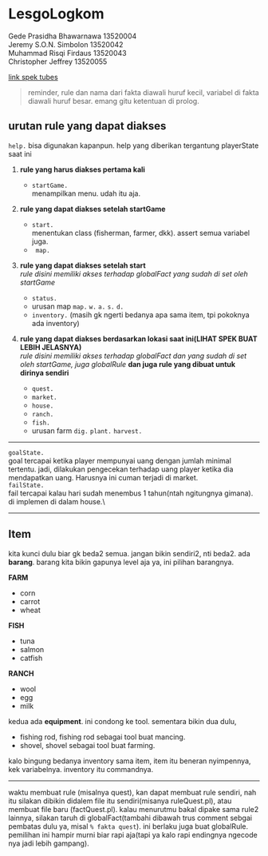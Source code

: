 # LesgoLogkom

Gede Prasidha Bhawarnawa 13520004\
Jeremy S.O.N. Simbolon 13520042\
Muhammad Risqi Firdaus 13520043\
Christopher Jeffrey 13520055

[link spek tubes](https://docs.google.com/document/d/15iaOJ1DnSfNMVwf6HU0i5PdTpW8opQNcFwil6gcQzq4/edit)

> reminder, rule dan nama dari fakta diawali huruf kecil, variabel di fakta diawali huruf besar. emang gitu ketentuan di prolog.

## urutan rule yang dapat diakses

`help.` bisa digunakan kapanpun. help yang diberikan tergantung playerState saat ini

1. **rule yang harus diakses pertama kali**

   - `startGame.`\
     menampilkan menu. udah itu aja.

2. **rule yang dapat diakses setelah startGame**

   - `start.`\
     menentukan class (fisherman, farmer, dkk). assert semua variabel juga.
   - ` map.`

3. **rule yang dapat diakses setelah start**\
    _rule disini memiliki akses terhadap globalFact yang sudah di set oleh startGame_

   - `status.`
   - urusan map
     `map.`
     `w.`
     `a.`
     `s.`
     `d.`
   - `inventory.`
     (masih gk ngerti bedanya apa sama item, tpi pokoknya ada inventory)

4. **rule yang dapat diakses berdasarkan lokasi saat ini(LIHAT SPEK BUAT LEBIH JELASNYA)**\
   _rule disini memiliki akses terhadap globalFact dan yang sudah di set oleh startGame, juga globalRule_ **dan juga rule yang dibuat untuk dirinya sendiri**
   - `quest.`
   - `market.`
   - `house.`
   - `ranch.`
   - `fish.`
   - urusan farm
     `dig.`
     `plant.`
     `harvest.`

---

`goalState.`\
goal tercapai ketika player mempunyai uang dengan jumlah minimal tertentu. jadi,
dilakukan pengecekan terhadap uang player ketika dia mendapatkan uang. Harusnya ini cuman terjadi di market.\
`failState.`\
fail tercapai kalau hari sudah menembus 1 tahun(ntah ngitungnya gimana). di implemen di dalam house.\

---

## Item

kita kunci dulu biar gk beda2 semua. jangan bikin sendiri2, nti beda2.
ada **barang**. barang kita bikin gapunya level aja ya, ini pilihan barangnya.

**FARM**

- corn
- carrot
- wheat

**FISH**

- tuna
- salmon
- catfish

**RANCH**

- wool
- egg
- milk

kedua ada **equipment**. ini condong ke tool. sementara bikin dua dulu,

- fishing rod, fishing rod sebagai tool buat mancing.
- shovel, shovel sebagai tool buat farming.

kalo bingung bedanya inventory sama item, item itu beneran nyimpennya, kek variabelnya. inventory itu commandnya.

---

waktu membuat rule (misalnya quest), kan dapat membuat rule sendiri, nah itu silakan dibikin didalem file itu sendiri(misanya ruleQuest.pl), atau membuat file baru (factQuest.pl). kalau menurutmu bakal dipake sama rule2 lainnya, silakan taruh di globalFact(tambahi dibawah trus comment sebgai pembatas dulu ya, misal `% fakta quest`). ini berlaku juga buat globalRule.\
pemilihan ini hampir murni biar rapi aja(tapi ya kalo rapi endingnya ngecode nya jadi lebih gampang).
